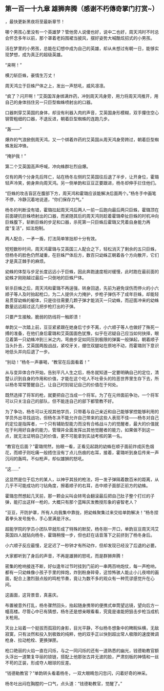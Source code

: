 ## 第一百一十九章 雄狮奔腾（感谢不朽傳奇掌门打赏~）
，最快更新黑夜将至最新章节！

哪个男孩心里没有一个英雄梦？管他旁人说傻也好，说中二也好，周天鸿时不时总会怀念多年以前，那个罩着老妈围裙当披风，摆好姿势大喊酷炫招式的小男孩。

活在梦里的小男孩，总能在幻想中成为自己的英雄，却从未想过有朝一日，能够实现梦想，成为真正的超级英雄。

“来啊！”

横刀斩巨蛛，豪情生万丈！

周天鸿立于巨蛛尸体之上，发出一声怒吼，威风凛凛。

“疯了？闪开啊！”艾英国浑身绑满炸药，冲到周天鸿身旁，用力将周天鸿推开，用自己的身体挡住另一只巨型蜘蛛喷射出的口器。

口器刺穿艾英国的身体，却没有利器入肉的声音，艾英国身形模糊，双手攥住空心钢管粗细的口器，不退反进，朝着巨型蜘蛛的连跑几步。

“轰――”

爆炸的气浪掀倒周天鸿，又一个绑着炸药的艾英国从周天鸿身旁跨过，朝着巨型蜘蛛发起冲锋。

“掩护我！”

第二个艾英国高声呼喊，冲向蛛群壮烈自爆。

仅有的两个分身先后阵亡，站在杨冬左侧的艾英国往后退了半步，让开身位，霍璐轻声冷笑，俯身奔向周天鸿。另一侧单韵和豆豆正要跟进，杨冬却伸手拦住他们。

“巨蛛的攻击盲区在腹部下方，周天鸿和霍璐应该能解决后面两个。”杨冬手中画笔不停，冷静沉着地说道，“你们保存力气。”

杨冬的判断没有错，霍璐拉起周天鸿后两人一前一后跑向最后两只巨蛛，霍璐顶在前面硬抗巨蛛喷射出的口器，而紧随其后的周天鸿则趁着霍璐牵扯巨蛛的时机冲向巨蛛腹下，斩断巨蛛的步足和口器，杀死第一只巨蛛后霍璐又凭着自身能力再度“复活”，如法炮制。

两人配合，一矛一盾，打法简单笨拙却十分有效。

短短数秒时间，周天鸿霍璐与艾英国三人配合之下，轻松消灭了剩余的五只巨蛛，但杨冬的脸色仍然凝重，在巨蛛尸体后方，数百只幼蛛正朝着各个方向散开，它们才是真正棘手的麻烦。

幼蛛的体型与步足长度远远小于巨蛛，因此奔跑速度相对缓慢，此时跑在最前面的幼蛛才刚刚越过最后一只倒地的巨蛛尸体。

斩杀巨蛛之后，周天鸿和霍璐不再逞强，转身回退，先前为避免误伤而停火的小六顺子等人及时抬起枪口，为二人提供火力掩护，步枪子弹伤不了成年巨蛛，却能轻易贯穿幼蛛的躯体，只是往往需要几颗子弹才能消灭一只幼蛛，而迎面冲来的幼蛛数量远远超过这几把步枪打出的子弹。

只要产生接触，脆弱的防线将一触即溃！

单韵又一次踏上前，豆豆紧紧跟在她身后寸步不离，小六顺子等人也做好了殊死一搏的准备，在他们身后霍璐和艾英国面色犹豫，似乎在迟疑自己应当如何抉择，眼见着第一只幼蛛冲到三米之内，弯曲步足如同压到极限的弹簧一般弹起，朝着顺子当头扑去，艾英国两股战战，紧咬牙关，绷住双腿站在原地不动，而霍璐则下意识地低头并向后退了一步。

“别动！”杨冬一声暴喝，“教官在后面看着！”

从与变异体合作开始，告别平凡人生之后，杨冬就知道一定要明确自己的定位，清楚认识到自身的作用和价值，才能在这个吃人不吐骨头的险恶世界里生存下去，所以杨冬常常警醒自己，让自己时刻铭记自己的价值在于何处。

既然选择了将军的枪，就要把自己当成一个将军。为了在元帅面前争功，一个将军可以只关注自己的部队，但不能连自己的部下都管教不好。

为了争功，杨冬可以无视其他学员，只带着与自己亲近和自己能够掌控能够利用的学员外出寻找战功，但杨冬决不能允许自己带来的这些人表现不佳――杨冬对自己的定位是指挥者，一个只有辅助型能力而没有合格战斗力的觉醒者，最大的价值就在于利用好自身的能力，管理并全面发挥出其他觉醒者的能力，如果做不到这一点，就无法证明自己的价值，更不可能拿到实战考核的第一名。

“教官在后面？”霍璐愕然，抬眼一看，正看见起跳的幼蛛在顺子面前炸成灰色烟花，而顺子则吃痛一般捂住没有丁点儿伤痕的右耳，接着，霍璐听到身后传来一声沉闷的轰鸣，不似枪声，却似雄狮的怒吼。

“这……”

这显然是位于后方的某人，以神乎其技的枪法，将一发子弹隔着数百米的距离，从几乎不可能成功的刁钻角度，擦着顺子的右耳，击中顺子面部正前方的幼蛛。

霍璐忽然想起几天前，那一颗会尖叫会转弯会翻滚最后把自己肚子整个打烂的子弹，能打出这样一枪的，大概只有那个蓝眸灰发教授形象的睿智老人？

“豆豆，开防护罩，所有人向我集中靠拢，把幼蛛聚集过来交给单韵解决！”杨冬捏着拳头发号施令，手心里满是汗水。

超能学院的学员小团队早就形成了特殊的默契，杨冬刚一开口，单韵豆豆周天鸿艾英国四人就贴向杨冬，霍璐稍慢一步，但也赶在话音落下之前挤到了杨冬身后。

小六顺子反应最慢，足足迟了一秒钟才有所动作，但却发现已经没了后退的必要。

大家都听到了身后的声音，不再是雄狮的怒吼，而是群狮奔腾！

密集的枪响接连不断，好似逢年过节时挂到门前的一串两百响炮仗，每一声枪响，都有一只幼蛛像小孩子手里的摔炮，炸到粉身碎骨，这惊怖骇人能止小儿夜啼的画面，配合上激烈鼓点般的鸣枪节奏，竟让为数不多的观众有一种荒谬感觉升在心间。

这画面，这背景音，真喜庆。

布置被意外打乱，杨冬骤然回头，抬起随身携带的便携式单筒望远镜，望向后方一幢高楼。尽管心中已有猜想，杨冬还是想亲眼看看，究竟是谁能把狙击步枪当成机关枪用。

天台上站着一个挺拔而孤寂的身影，目光平静，不似杨冬想象中的睥睨纵横，无敌寂寞，只有淡然和投入到极致的纯粹，他的双手正以快到超出常人极限的速度微调枪身、拉动枪栓、更换弹匣。

枪口艳丽的火焰一直在闪烁，与之一同闪烁的还有一道熟悉的幽光，钱德勒教官额头浮出一道繁复华丽的锁链，搭配上他那张古井无波的脸，严肃刻板的神情和一丝不苟的正装，形成夺人眼球的反差。

“钱德勒教官？”单韵转头看着杨冬，一双大眼睛忽闪忽闪，闪着好奇的神采。

杨冬吐出闷在胸膛的一口气，点头道：“钱德勒教官，觉醒了。”

